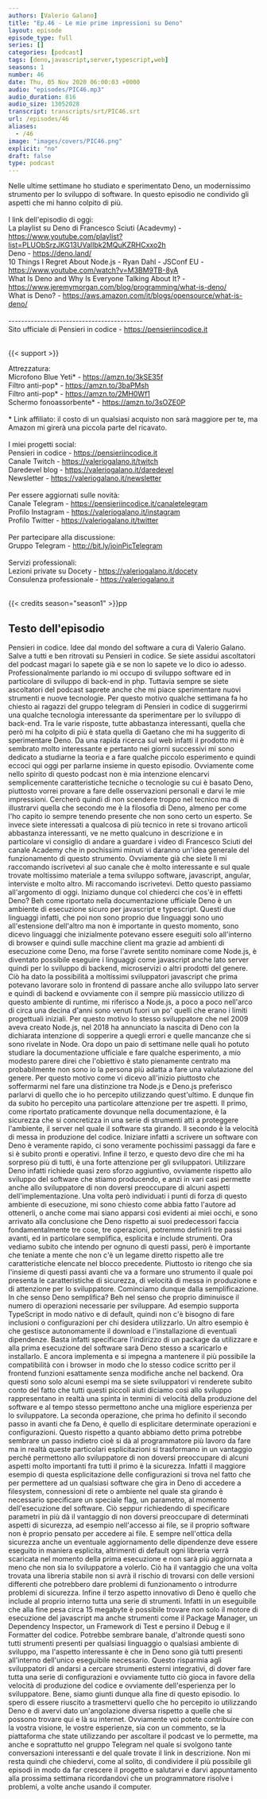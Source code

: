 ```yaml
---
authors: [Valerio Galano]
title: "Ep.46 - Le mie prime impressioni su Deno"
layout: episode
episode_type: full
series: []
categories: [podcast]
tags: [deno,javascript,server,typescript,web]
seasons: 1
number: 46
date: Thu, 05 Nov 2020 06:00:03 +0000
audio: "episodes/PIC46.mp3"
audio_duration: 816
audio_size: 13052028
transcript: transcripts/srt/PIC46.srt
url: /episodes/46
aliases: 
  - /46
image: "images/covers/PIC46.png"
explicit: "no"
draft: false
type: podcast
---
```

Nelle ultime settimane ho studiato e sperimentato Deno, un modernissimo strumento per lo sviluppo di software. In questo episodio ne condivido gli aspetti che mi hanno colpito di più.<br /><br />I link dell'episodio di oggi: <br />La playlist su Deno di Francesco Sciuti (Acadevmy) - <a href="https://www.youtube.com/playlist?list=PLUObSrzJKG13UValIbk2MQuKZRHCxxo2h" rel="noopener">https://www.youtube.com/playlist?list=PLUObSrzJKG13UValIbk2MQuKZRHCxxo2h</a> <br />Deno - <a href="https://deno.land/" rel="noopener">https://deno.land/</a> <br />10 Things I Regret About Node.js - Ryan Dahl - JSConf EU - <a href="https://www.youtube.com/watch?v=M3BM9TB-8yA" rel="noopener">https://www.youtube.com/watch?v=M3BM9TB-8yA</a> <br />What Is Deno and Why Is Everyone Talking About It? - <a href="https://www.jeremymorgan.com/blog/programming/what-is-deno/" rel="noopener">https://www.jeremymorgan.com/blog/programming/what-is-deno/</a> <br />What is Deno? - <a href="https://aws.amazon.com/it/blogs/opensource/what-is-deno/" rel="noopener">https://aws.amazon.com/it/blogs/opensource/what-is-deno/</a> <br /><br />------------------------------------------<br />Sito ufficiale di Pensieri in codice - <a href="https://pensieriincodice.it" rel="noopener">https://pensieriincodice.it</a> <br /><br />

{{< support >}}

Attrezzatura:<br />Microfono Blue Yeti* - <a href="https://amzn.to/3kSE35f" rel="noopener">https://amzn.to/3kSE35f</a>  <br />Filtro anti-pop* - <a href="https://amzn.to/3baPMsh" rel="noopener">https://amzn.to/3baPMsh</a>  <br />Filtro anti-pop* - <a href="https://amzn.to/2MH0Wf1" rel="noopener">https://amzn.to/2MH0Wf1</a>  <br />Schermo fonoassorbente* - <a href="https://amzn.to/3sOZE0P" rel="noopener">https://amzn.to/3sOZE0P</a>  <br /><br />* Link affiliato: il costo di un qualsiasi acquisto non sarà maggiore per te, ma Amazon mi girerà una piccola parte del ricavato. <br /><br />I miei progetti social:<br />Pensieri in codice - <a href="https://pensieriincodice.it" rel="noopener">https://pensieriincodice.it</a> <br />Canale Twitch - <a href="https://valeriogalano.it/twitch" rel="noopener">https://valeriogalano.it/twitch</a> <br />Daredevel blog - <a href="https://valeriogalano.it/daredevel" rel="noopener">https://valeriogalano.it/daredevel</a> <br />Newsletter - <a href="https://valeriogalano.it/newsletter" rel="noopener">https://valeriogalano.it/newsletter</a> <br /><br />Per essere aggiornati sulle novità:<br />Canale Telegram - <a href="https://pensieriincodice.it/canaletelegram" rel="noopener">https://pensieriincodice.it/canaletelegram</a> <br />Profilo Instagram - <a href="https://valeriogalano.it/instagram" rel="noopener">https://valeriogalano.it/instagram</a> <br />Profilo Twitter - <a href="https://valeriogalano.it/twitter" rel="noopener">https://valeriogalano.it/twitter</a> <br /><br />Per partecipare alla discussione:<br />Gruppo Telegram - <a href="http://bit.ly/joinPicTelegram" rel="noopener">http://bit.ly/joinPicTelegram</a> <br /><br />Servizi professionali:<br />Lezioni private su Docety - <a href="https://valeriogalano.it/docety" rel="noopener">https://valeriogalano.it/docety</a> <br />Consulenza professionale - <a href="https://valeriogalano.it" rel="noopener">https://valeriogalano.it</a> <br /><br />

{{< credits season="season1" >}}pp

<!-- more -->

## Testo dell'episodio

Pensieri in codice. Idee dal mondo del software a cura di Valerio Galano.
Salve a tutti e ben ritrovati su Pensieri in codice. Se siete assidui ascoltatori del podcast
magari lo sapete già e se non lo sapete ve lo dico io adesso. Professionalmente parlando io mi
occupo di sviluppo software ed in particolare di sviluppo di back-end in php. Tuttavia sempre se
siete ascoltatori del podcast saprete anche che mi piace sperimentare nuovi strumenti e nuove
tecnologie. Per questo motivo qualche settimana fa ho chiesto ai ragazzi del gruppo telegram di
Pensieri in codice di suggerirmi una qualche tecnologia interessante da sperimentare per lo
sviluppo di back-end. Tra le varie risposte, tutte abbastanza interessanti, quella che però
mi ha colpito di più è stata quella di Gaetano che mi ha suggerito di sperimentare Deno. Da una
rapida ricerca sul web infatti il prodotto mi è sembrato molto interessante e pertanto nei
giorni successivi mi sono dedicato a studiarne la teoria e a fare qualche piccolo esperimento e
quindi eccoci qui oggi per parlarne insieme in questo episodio. Ovviamente come nello spirito
di questo podcast non è mia intenzione elencarvi semplicemente caratteristiche tecniche o tecnologie
su cui è basato Deno, piuttosto vorrei provare a fare delle osservazioni personali e darvi le mie
impressioni. Cercherò quindi di non scendere troppo nel tecnico ma di illustrarvi quella che
secondo me è la filosofia di Deno, almeno per come l'ho capito io sempre tenendo presente che non sono
certo un esperto. Se invece siete interessati a qualcosa di più tecnico in rete si trovano articoli
abbastanza interessanti, ve ne metto qualcuno in descrizione e in particolare vi consiglio di andare
a guardare i video di Francesco Sciuti del canale Academy che in pochissimi minuti vi daranno un'idea
generale del funzionamento di questo strumento. Ovviamente già che siete lì mi raccomando
iscrivetevi al suo canale che è molto interessante e sul quale trovate moltissimo materiale a tema
sviluppo software, javascript, angular, interviste e molto altro. Mi raccomando iscrivetevi. Detto
questo passiamo all'argomento di oggi.
Iniziamo dunque col chiederci che cos'è in effetti Deno? Beh come riportato nella
documentazione ufficiale Deno è un ambiente di esecuzione sicuro per javascript e typescript.
Questi due linguaggi infatti, che poi non sono proprio due linguaggi sono uno all'estensione
dell'altro ma non è importante in questo momento, sono dicevo linguaggi che inizialmente potevano
essere eseguiti solo all'interno di browser e quindi sulle macchine client ma grazie ad ambienti
di esecuzione come Deno, ma forse l'avrete sentito nominare come Node.js, è diventato
possibile eseguire i linguaggi come javascript anche lato server quindi per lo sviluppo di
backend, microservizi o altri prodotti del genere. Ciò ha dato la possibilità a moltissimi sviluppatori
javascript che prima potevano lavorare solo in frontend di passare anche allo sviluppo lato
server e quindi di backend e ovviamente con il sempre più massiccio utilizzo di questo ambiente
di runtime, mi riferisco a Node.js, a poco a poco nell'arco di circa una decina d'anni sono venuti
fuori un po' quelli che erano i limiti progettuali iniziali. Per questo motivo lo stesso sviluppatore
che nel 2009 aveva creato Node.js, nel 2018 ha annunciato la nascita di Deno con la dichiarata
intenzione di sopperire a quegli errori e quelle mancanze che si sono rivelate in Node. Ora dopo
un paio di settimane nelle quali ho potuto studiare la documentazione ufficiale e fare
qualche esperimento, a mio modesto parere direi che l'obiettivo è stato pienamente centrato ma
probabilmente non sono io la persona più adatta a fare una valutazione del genere. Per questo motivo
come vi dicevo all'inizio piuttosto che soffermarmi nel fare una distinzione tra Node.js e Deno.js preferisco
parlarvi di quello che io ho percepito utilizzando quest'ultimo. E dunque fin da subito ho percepito
una particolare attenzione per tre aspetti. Il primo, come riportato praticamente dovunque
nella documentazione, è la sicurezza che si concretizza in una serie di strumenti atti a
proteggere l'ambiente, il server nel quale il software sta girando. Il secondo è la velocità
di messa in produzione del codice. Iniziare infatti a scrivere un software con Deno è veramente
rapido, ci sono veramente pochissimi passaggi da fare e si è subito pronti e operativi. Infine il
terzo, e questo devo dire che mi ha sorpreso più di tutti, è una forte attenzione per gli
sviluppatori. Utilizzare Deno infatti richiede quasi zero sforzo aggiuntivo, ovviamente rispetto
allo sviluppo del software che stiamo producendo, e anzi in vari casi permette anche allo
sviluppatore di non doversi preoccupare di alcuni aspetti dell'implementazione.
Una volta però individuati i punti di forza di questo ambiente di esecuzione,
mi sono chiesto come abbia fatto l'autore ad ottenerli, o anche come mai siano apparsi
così evidenti ai miei occhi, e sono arrivato alla conclusione che Deno rispetto ai suoi
predecessori faccia fondamentalmente tre cose, tre operazioni, potremmo definirli tre passi
avanti, ed in particolare semplifica, esplicita e include strumenti. Ora vediamo subito che
intendo per ognuno di questi passi, però è importante che teniate a mente che non c'è un
legame diretto rispetto alle tre caratteristiche elencate nel blocco precedente. Piuttosto io
ritengo che sia l'insieme di questi passi avanti che va a formare uno strumento il quale poi presenta
le caratteristiche di sicurezza, di velocità di messa in produzione e di attenzione per lo
sviluppatore. Cominciamo dunque dalla semplificazione. In che senso Deno semplifica?
Beh nel senso che proprio diminuisce il numero di operazioni necessarie per sviluppare. Ad esempio
supporta TypeScript in modo nativo e di default, quindi non c'è bisogno di fare inclusioni o
configurazioni per chi desidera utilizzarlo. Un altro esempio è che gestisce autonomamente il
download e l'installazione di eventuali dipendenze. Basta infatti specificare l'indirizzo di un
package da utilizzare e alla prima esecuzione del software sarà Deno stesso a scaricarlo e
installarlo. E ancora implementa e si impegna a mantenere il più possibile la compatibilità con
i browser in modo che lo stesso codice scritto per il frontend funzioni esattamente senza modifiche
anche nel backend. Ora questi sono solo alcuni esempi ma se siete sviluppatori vi renderete
subito conto del fatto che tutti questi piccoli aiuti diciamo così allo sviluppo rappresentano
in realtà una spinta in termini di velocità della produzione del software e al tempo stesso
permettono anche una migliore esperienza per lo sviluppatore. La seconda operazione,
che prima ho definito il secondo passo in avanti che fa Deno, è quello di esplicitare determinate
operazioni e configurazioni. Questo rispetto a quanto abbiamo detto prima potrebbe sembrare
un passo indietro cioè si dà al programmatore più lavoro da fare ma in realtà queste particolari
esplicitazioni si trasformano in un vantaggio perché permettono allo sviluppatore di non
doversi preoccupare di alcuni aspetti molto importanti fra tutti il primo è la sicurezza.
Infatti il maggiore esempio di questa esplicitazione delle configurazioni si trova
nel fatto che per permettere ad un qualsiasi software che gira in Deno di accedere a filesystem,
connessioni di rete o ambiente nel quale sta girando è necessario specificare un speciale
flag, un parametro, al momento dell'esecuzione del software. Ciò seppur richiedendo di specificare
parametri in più dà il vantaggio di non doversi preoccupare di determinati aspetti di sicurezza,
ad esempio nell'accesso ai file, se il proprio software non è proprio pensato per accedere
ai file. E sempre nell'ottica della sicurezza anche un eventuale aggiornamento delle dipendenze
deve essere eseguito in maniera esplicita, altrimenti di default ogni libreria verrà
scaricata nel momento della prima esecuzione e non sarà più aggiornata a meno che non sia
lo sviluppatore a volerlo. Ciò ha il vantaggio che una volta trovata una libreria stabile non
si avrà il rischio di trovarsi con delle versioni differenti che potrebbero dare problemi di
funzionamento o introdurre problemi di sicurezza. Infine il terzo aspetto innovativo di Deno è
quello che include al proprio interno tutta una serie di strumenti. Infatti in un eseguibile che
alla fine pesa circa 15 megabyte è possibile trovare non solo il motore di esecuzione del
javascript ma anche strumenti come il Package Manager, un Dependency Inspector, un Framework
di Test e persino il Debug e il Formatter del codice. Potrebbe sembrare banale, d'altronde
questi sono tutti strumenti presenti per qualsiasi linguaggio o qualsiasi ambiente di sviluppo, ma
l'aspetto interessante è che in Deno sono già tutti presenti all'interno dell'unico eseguibile
necessario. Questo risparmia agli sviluppatori di andarsi a cercare strumenti esterni integrativi,
di dover fare tutta una serie di configurazioni e ovviamente tutto ciò gioca in favore della
velocità di produzione del codice e ovviamente dell'esperienza per lo sviluppatore.
Bene, siamo giunti dunque alla fine di questo episodio. Io spero di essere riuscito a trasmettervi
quello che ho percepito io utilizzando Deno e di avervi dato un'angolazione diversa rispetto
a quelle che si possono trovare qui e là su internet. Ovviamente voi potete contribuire
con la vostra visione, le vostre esperienze, sia con un commento, se la piattaforma che state
utilizzando per ascoltare il podcast ve lo permette, ma anche e soprattutto nel gruppo Telegram nel
quale si svolgono tante conversazioni interessanti e del quale trovate il link in descrizione. Non mi
resta quindi che chiedervi, come al solito, di condividere il più possibile gli episodi in modo
da far crescere il progetto e salutarvi e darvi appuntamento alla prossima settimana ricordandovi
che un programmatore risolve i problemi, a volte anche usando il computer.


